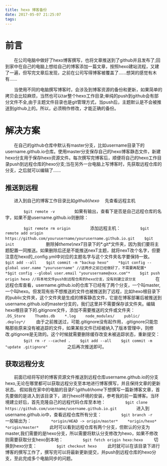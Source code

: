 ```yaml
---
title: hexo 博客备份
date: 2017-05-07 21:25:07
tags:
---
```

# 前言
　　在公司电脑中做好了hexo博客撰写，也将文章推送到了github并且发布了;回到家中在自己的电脑上想给自己的博客添加一篇文章，按照hexo建站流程，又建了一遍，但写完文章后发现，之前在公司写得博客被覆盖了......想哭的感觉有木有......

　　当使用不同的电脑撰写博客时，会涉及到博客资源的备份和更新，如果简单的拷贝会比较麻烦，当然也可以tar整个hexo工作目录;单纯的push到github会有部分文件不全,由于主题文件目录也是git管理方式，当push后，主题默认是不会被推送到github上的。所以，必须稍作修改，才能正确的备份。
# 解决方案
　　在自己的github仓库中默认有master分支，比如username目录下的username.github.io仓库。使用master分支保存自己的hexo博客静态文件，新建hexo分支用于保存hexo资源文件。每次撰写完博客后，顺便将自己的hexo工作目录push到远程仓库的hexo分支;当在另外一台电脑上写博客时，先获取远程仓库的分支，之后就可以编辑了......
## 推送到远程
　　进入到自己的博客工作目录比如*github\hexo*　
先查看远程主机

　　```
　　$git remote -v
　　```
　　如果有输出，查看下是否是自己远程仓库的名字，如果不是username.github.io则删除：

　　```
　　$git remote rm origin
　　```
　　添加远程主机：
　　```
　　$git remote add origin https://github.com/yourusername/yourusername.github.io.git
　　$git init 
　　```
　　<!--more-->
　　删除掉*theme\nexT*目录下的*.git*文件夹，因为我们要将主题配置一同推送。如果删除后还是不能推送nexT主题，就将nexT改个名字，但要注意在hexo的_config.yml中对应的主题名字与这个文件夹名字要保持一致。
　　```
　　$git add --all
　　$git commit -m "backup hexo"
　　*$git config --global user.name "yourusername" //这两步之前已经做好了，不需要再配置*
　　*$git config --global user.email "yourusername@xxx.com"*
　　$git push origin hexo //将本地文件push到远程仓库的hexo分支，没有则建立该分支
　　```
　　在远程仓库查看，username.github.io的仓库下已经有了两个分支，一个叫master,一个叫hexo。但发现有些不想推送的文件也被推送到了远程，比如hexo根目录下的public文件夹，这个文件夹是生成的博客静态文件，它是在博客部署后被推送到username.github.io的master分支的，我们这里并不需要保存该文件夹。编辑hexo根目录下的.gitignore文件，添加不需要推送的文件或文件夹：
　　```
　　.DS_Store
　　Thumbs.db
　　*.log
　　node_modules/
　　public/
　　.deploy*/
　　```
由于之前推送过，可能.gitignore没有起作用，.gitignore只能忽略那些原来没有被追踪的文件，如果某些文件已经被纳入了版本管理中，则修改.gitignore是无效的。这个时候就需要删除缓存改变未被追踪状态，重新提交：
　　```
　　$git rm -r --cached .
　　$git add --all
　　$git commit -m "update .gitignore"
　　```
　　之后再次推送即可。
## 获取远程分支
　　前面已经将写好的博客资源文件推送到远程仓库username.github.io的分支hexo,无论在哪里都可以获取远程分支至本地进行博客撰写，并且保持文章的更新状态。
假如我在家中的电脑的目录*F:\github\home*下想撰写一篇新博客文章，首先要做的是进入到该目录下，进行hexo环境的安装，参考我的前一篇博客。当环境建立好后，首先克隆自己的远程代码仓库至本地：
　　```
　　$git clone https://github.com/username/username.github.io.git
　　```
　　进入到username.github.io中，查看远程仓库所有分支：
　　```
　　$git branch -r
　　```
　　一般输出为：
　　```
　　*origin/HEAD -> origin/master*
　　*origin/hexo*
　　*origin/master*
　　```
此时可以看到远程仓库有两个分支，但默认的分支为master,我们需要的是hexo分支，所以需要将默认分支修改为hexo，如果不修改则需要获取分支hexo到本地：
　　```
　　$git fetch origin hexo:hexo
　　```
切换到hexo分支：
　　```
　　$git checkout hexo
　　```
此时就可以在该目录下进行博客的撰写工作了，撰写完可以将最新更新提交，并push到远程仓库的hexo分支，至此完成多个电脑同步的问题。